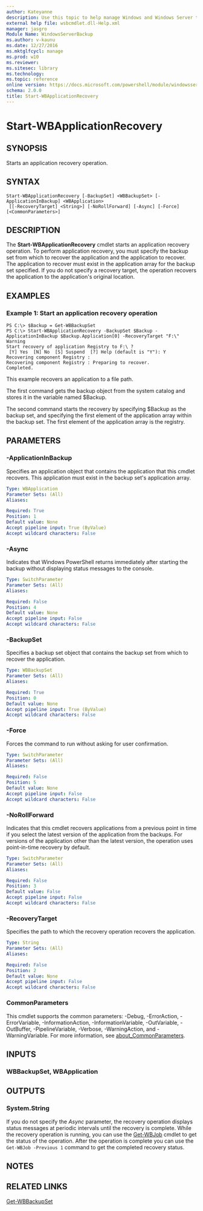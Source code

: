 ```yaml
---
author: Kateyanne
description: Use this topic to help manage Windows and Windows Server technologies with Windows PowerShell.
external help file: wsbcmdlet.dll-Help.xml
manager: jasgro
Module Name: WindowsServerBackup
ms.author: v-kaunu
ms.date: 12/27/2016
ms.mktglfcycl: manage
ms.prod: w10
ms.reviewer: 
ms.sitesec: library
ms.technology: 
ms.topic: reference
online version: https://docs.microsoft.com/powershell/module/windowsserverbackup/start-wbapplicationrecovery?view=windowsserver2016-ps&wt.mc_id=ps-gethelp
schema: 2.0.0
title: Start-WBApplicationRecovery
---
```


# Start-WBApplicationRecovery

## SYNOPSIS
Starts an application recovery operation.

## SYNTAX

```
Start-WBApplicationRecovery [-BackupSet] <WBBackupSet> [-ApplicationInBackup] <WBApplication>
 [[-RecoveryTarget] <String>] [-NoRollForward] [-Async] [-Force] [<CommonParameters>]
```

## DESCRIPTION
The **Start-WBApplicationRecovery** cmdlet starts an application recovery operation.
To perform application recovery, you must specify the backup set from which to recover the application and the application to recover.
The application to recover must exist in the application array for the backup set specified.
If you do not specify a recovery target, the operation recovers the application to the application's original location.

## EXAMPLES

### Example 1: Start an application recovery operation
```
PS C:\> $Backup = Get-WBBackupSet
PS C:\> Start-WBApplicationRecovery -BackupSet $Backup -ApplicationInBackup $Backup.Application[0] -RecoveryTarget "F:\"
Warning
Start recovery of application Registry to F:\ ? 
 [Y] Yes  [N] No  [S] Suspend  [?] Help (default is "Y"): Y
Recovering component Registry : 
Recovering component Registry : Preparing to recover. 
Completed.
```

This example recovers an application to a file path.

The first command gets the backup object from the system catalog and stores it in the variable named $Backup.

The second command starts the recovery by specifying $Backup as the backup set, and specifying the first element of the application array within the backup set.
The first element of the application array is the registry.

## PARAMETERS

### -ApplicationInBackup
Specifies an application object that contains the application that this cmdlet recovers.
This application must exist in the backup set's application array.

```yaml
Type: WBApplication
Parameter Sets: (All)
Aliases: 

Required: True
Position: 1
Default value: None
Accept pipeline input: True (ByValue)
Accept wildcard characters: False
```

### -Async
Indicates that Windows PowerShell returns immediately after starting the backup without displaying status messages to the console.

```yaml
Type: SwitchParameter
Parameter Sets: (All)
Aliases: 

Required: False
Position: 4
Default value: None
Accept pipeline input: False
Accept wildcard characters: False
```

### -BackupSet
Specifies a backup set object that contains the backup set from which to recover the application.

```yaml
Type: WBBackupSet
Parameter Sets: (All)
Aliases: 

Required: True
Position: 0
Default value: None
Accept pipeline input: True (ByValue)
Accept wildcard characters: False
```

### -Force
Forces the command to run without asking for user confirmation.

```yaml
Type: SwitchParameter
Parameter Sets: (All)
Aliases: 

Required: False
Position: 5
Default value: None
Accept pipeline input: False
Accept wildcard characters: False
```

### -NoRollForward
Indicates that this cmdlet recovers applications from a previous point in time if you select the latest version of the application from the backups.
For versions of the application other than the latest version, the operation uses point-in-time recovery by default.

```yaml
Type: SwitchParameter
Parameter Sets: (All)
Aliases: 

Required: False
Position: 3
Default value: False
Accept pipeline input: False
Accept wildcard characters: False
```

### -RecoveryTarget
Specifies the path to which the recovery operation recovers the application.

```yaml
Type: String
Parameter Sets: (All)
Aliases: 

Required: False
Position: 2
Default value: None
Accept pipeline input: False
Accept wildcard characters: False
```

### CommonParameters
This cmdlet supports the common parameters: -Debug, -ErrorAction, -ErrorVariable, -InformationAction, -InformationVariable, -OutVariable, -OutBuffer, -PipelineVariable, -Verbose, -WarningAction, and -WarningVariable. For more information, see [about_CommonParameters](https://go.microsoft.com/fwlink/?LinkID=113216).

## INPUTS

### WBBackupSet, WBApplication

## OUTPUTS

### System.String
If you do not specify the *Async* parameter, the recovery operation displays status messages at periodic intervals until the recovery is complete.
While the recovery operation is running, you can use the [Get-WBJob](./Get-WBJob.md) cmdlet to get the status of the operation.
After the operation is complete you can use the `Get-WBJob -Previous 1` command to get the completed recovery status.

## NOTES

## RELATED LINKS

[Get-WBBackupSet](./Get-WBBackupSet.md)

